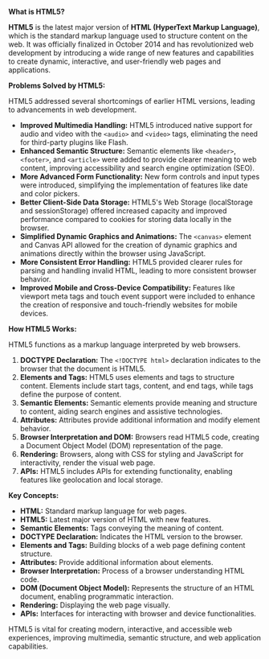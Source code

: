 **What is HTML5?**

**HTML5** is the latest major version of **HTML (HyperText Markup Language)**, which is the standard markup language used to structure content on the web. It was officially finalized in October 2014 and has revolutionized web development by introducing a wide range of new features and capabilities to create dynamic, interactive, and user-friendly web pages and applications.

**Problems Solved by HTML5:**

HTML5 addressed several shortcomings of earlier HTML versions, leading to advancements in web development.

*   **Improved Multimedia Handling:** HTML5 introduced native support for audio and video with the `<audio>` and `<video>` tags, eliminating the need for third-party plugins like Flash.
*   **Enhanced Semantic Structure:** Semantic elements like `<header>`, `<footer>`, and `<article>` were added to provide clearer meaning to web content, improving accessibility and search engine optimization (SEO).
*   **More Advanced Form Functionality:** New form controls and input types were introduced, simplifying the implementation of features like date and color pickers.
*   **Better Client-Side Data Storage:** HTML5's Web Storage (localStorage and sessionStorage) offered increased capacity and improved performance compared to cookies for storing data locally in the browser.
*   **Simplified Dynamic Graphics and Animations:** The `<canvas>` element and Canvas API allowed for the creation of dynamic graphics and animations directly within the browser using JavaScript.
*   **More Consistent Error Handling:** HTML5 provided clearer rules for parsing and handling invalid HTML, leading to more consistent browser behavior.
*   **Improved Mobile and Cross-Device Compatibility:** Features like viewport meta tags and touch event support were included to enhance the creation of responsive and touch-friendly websites for mobile devices.

**How HTML5 Works:**

HTML5 functions as a markup language interpreted by web browsers.

1.  **DOCTYPE Declaration:** The `<!DOCTYPE html>` declaration indicates to the browser that the document is HTML5.
2.  **Elements and Tags:** HTML5 uses elements and tags to structure content. Elements include start tags, content, and end tags, while tags define the purpose of content.
3.  **Semantic Elements:** Semantic elements provide meaning and structure to content, aiding search engines and assistive technologies.
4.  **Attributes:** Attributes provide additional information and modify element behavior.
5.  **Browser Interpretation and DOM:** Browsers read HTML5 code, creating a Document Object Model (DOM) representation of the page.
6.  **Rendering:** Browsers, along with CSS for styling and JavaScript for interactivity, render the visual web page.
7.  **APIs:** HTML5 includes APIs for extending functionality, enabling features like geolocation and local storage.

**Key Concepts:**

*   **HTML:** Standard markup language for web pages.
*   **HTML5:** Latest major version of HTML with new features.
*   **Semantic Elements:** Tags conveying the meaning of content.
*   **DOCTYPE Declaration:** Indicates the HTML version to the browser.
*   **Elements and Tags:** Building blocks of a web page defining content structure.
*   **Attributes:** Provide additional information about elements.
*   **Browser Interpretation:** Process of a browser understanding HTML code.
*   **DOM (Document Object Model):** Represents the structure of an HTML document, enabling programmatic interaction.
*   **Rendering:** Displaying the web page visually.
*   **APIs:** Interfaces for interacting with browser and device functionalities.

HTML5 is vital for creating modern, interactive, and accessible web experiences, improving multimedia, semantic structure, and web application capabilities.
